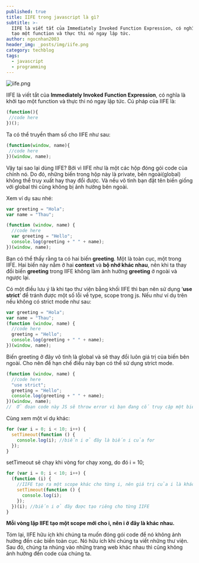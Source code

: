 ```yaml
---
published: true
title: IIFE trong javascript là gì?
subtitle: >-
  IIFE là viết tắt của Immediately Invoked Function Expression, có nghĩa là khởi
  tạo một function và thực thi nó ngay lập tức.
author: ngocnhan2003
header_img: _posts/img/iife.png
category: techblog
tags:
  - javascript
  - programming
---
```



![iife.png]({{site.cdn_img_raw}}/_posts/img/iife.png)

IIFE là viết tắt của **Immediately Invoked Function Expression**, có nghĩa là khởi tạo một function và thực thi nó ngay lập tức.
Cú pháp của IIFE là:
```javascript
(function(){
 //code here
})();
```

Ta có thể truyền tham số cho IIFE như sau:
```javascript
(function(window, name){
 //code here
})(window, name);
```

Vậy tại sao lại dùng IIFE? Bởi vì IIFE như là một các hộp đóng gói code của chính nó. Do đó, những biến trong hộp này là private, bên ngoài(global) không thể truy xuất hay thay đổi được. Và nếu vô tình bạn đặt tên biến giống với global thì cũng không bị ảnh hưởng bên ngoài. 

Xem ví dụ sau nhé:
```javascript
var greeting = "Hola";
var name = "Thau";

(function (window, name) {
  //code here
  var greeting = "Hello";
  console.log(greeting + " " + name);
})(window, name);
```

Bạn có thể thấy rằng ta có hai biến **greeting**. Một là toàn cục, một trong IIFE. Hai biến này nằm ở hai **context** và **bộ nhớ khác nhau**, nên khi ta thay đổi biến **greeting** trong IIFE không làm ảnh hưởng **greeting** ở ngoài và ngược lại.

Có một điều lưu ý là khi tạo thư viện bằng khối IIFE thì bạn nên sử dụng ‘**use strict**’ để tránh được một số lỗi về type, scope trong js. Nếu như ví dụ trên nếu không có strict mode như sau:
```javascript
var greeting = "Hola";
var name = "Thau";
(function (window, name) {
  //code here
  greeting = "Hello";
  console.log(greeting + " " + name);
})(window, name);
```

Biến greeting ở đây vô tình là global và sẽ thay đổi luôn giá trị của biến bên ngoài. Cho nên để hạn chế điều này bạn có thể sử dụng strict mode.
```javascript
(function (window, name) {
  //code here
  "use strict";
  greeting = "Hello";
  console.log(greeting + " " + name);
})(window, name);
//  Ở đoạn code này JS sẽ throw error vì bạn đang cố truy cập một biến gobal trong IIFE
```

Cùng xem một ví dụ khác:
```javascript
for (var i = 0; i < 10; i++) {
  setTimeout(function () {
    console.log(i); //biến i ở đây là biến i của for
  });
}
```

setTimeout sẽ chạy khi vòng for chạy xong, do đó i = 10;
```javascript
for (var i = 0; i < 10; i++) {
  (function (i) {
    //IIFE tạo ra một scope khác cho từng i, nên giá trị của i là khác nhau
    setTimeout(function () {
      console.log(i);
    });
  })(i); //biến i ở đây được tạo riêng cho từng IIFE
}
```

**Mỗi vòng lặp IIFE tạo một scope mới cho i, nên i ở đây là khác nhau.**

Tóm lại, IIFE hữu ích khi chúng ta muốn đóng gói code để nó không ảnh hưởng đến các biến toàn cục. Nó hữu ích khi chúng ta viết những thư viện. Sau đó, chúng ta nhúng vào những trang web khác nhau thì cũng không ảnh hưởng đến code của chúng ta.
